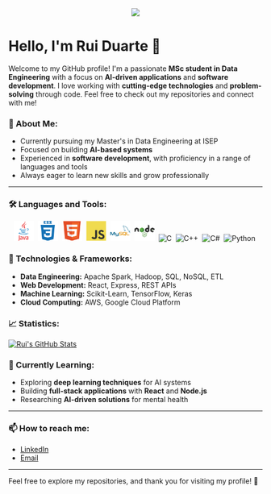 
<div id="header" align="center">
  <img src="https://media.giphy.com/media/M9gbBd9nbDrOTu1Mqx/giphy.gif" width="100"/>
</div>

# Hello, I'm Rui Duarte 👋

Welcome to my GitHub profile! I'm a passionate **MSc student in Data Engineering** with a focus on **AI-driven applications** and **software development**. I love working with **cutting-edge technologies** and **problem-solving** through code. Feel free to check out my repositories and connect with me!

### 🚀 About Me:
- Currently pursuing my Master's in Data Engineering at ISEP
- Focused on building **AI-based systems**
- Experienced in **software development**, with proficiency in a range of languages and tools
- Always eager to learn new skills and grow professionally

---

### 🛠️ Languages and Tools:
<div align="center">

  <img src="https://github.com/devicons/devicon/blob/master/icons/java/java-original-wordmark.svg" title="Java" alt="Java" width="40" height="40"/>&nbsp;
  <img src="https://github.com/devicons/devicon/blob/master/icons/css3/css3-plain-wordmark.svg" title="CSS3" alt="CSS" width="40" height="40"/>&nbsp;
  <img src="https://github.com/devicons/devicon/blob/master/icons/html5/html5-original.svg" title="HTML5" alt="HTML" width="40" height="40"/>&nbsp;
  <img src="https://github.com/devicons/devicon/blob/master/icons/javascript/javascript-original.svg" title="JavaScript" alt="JavaScript" width="40" height="40"/>&nbsp;
  <img src="https://github.com/devicons/devicon/blob/master/icons/mysql/mysql-original-wordmark.svg" title="MySQL"  alt="MySQL" width="40" height="40"/>&nbsp;
  <img src="https://github.com/devicons/devicon/blob/master/icons/nodejs/nodejs-original-wordmark.svg" title="NodeJS" alt="NodeJS" width="40" height="40"/>&nbsp;
  <img src="https://upload.wikimedia.org/wikipedia/commons/thumb/1/18/C_Programming_Language.svg/570px-C_Programming_Language.svg.png?20201031132917" title="C" alt="C" width="40" height="40"/>&nbsp;
  <img src="https://uxwing.com/wp-content/themes/uxwing/download/brands-and-social-media/c-plus-plus-programming-language-icon.png" title="C++" alt="C++" width="40" height="40"/>&nbsp;
  <img src="https://e7.pngegg.com/pngimages/328/221/png-clipart-c-programming-language-logo-microsoft-visual-studio-net-framework-javascript-icon-purple-logo.png" title="C#" alt="C#" width="40" height="40"/>&nbsp;
  <img src="https://upload.wikimedia.org/wikipedia/commons/thumb/c/c3/Python-logo-notext.svg/800px-Python-logo-notext.svg.png" title="Python" alt="Python" width="40" height="40"/>&nbsp;

</div>

### 🔧 Technologies & Frameworks:
- **Data Engineering:** Apache Spark, Hadoop, SQL, NoSQL, ETL
- **Web Development:** React, Express, REST APIs
- **Machine Learning:** Scikit-Learn, TensorFlow, Keras
- **Cloud Computing:** AWS, Google Cloud Platform

### 📈 Statistics:
[![Rui's GitHub Stats](https://github-readme-stats.vercel.app/api?username=RuiPedroPintoDuarte&show_icons=true&hide_title=true&count_private=true&hide=prs)](https://github.com/anuraghazra/github-readme-stats)

### 🌱 Currently Learning:
- Exploring **deep learning techniques** for AI systems
- Building **full-stack applications** with **React** and **Node.js**
- Researching **AI-driven solutions** for mental health

---

### 📫 How to reach me:
- [LinkedIn](https://www.linkedin.com/in/rui-duarte-b51897198/)
- [Email](rppintod417@gmaill.com)

---

Feel free to explore my repositories, and thank you for visiting my profile! 🚀




